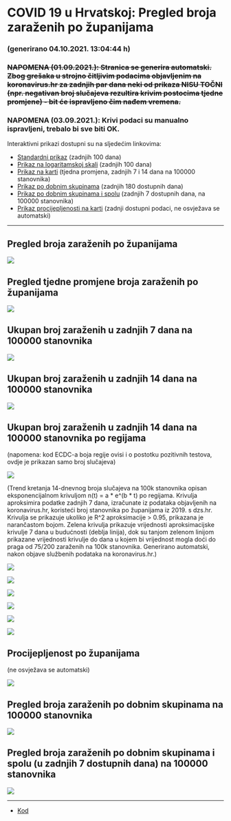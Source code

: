 # COVID 19 u Hrvatskoj: Pregled broja zaraženih po županijama

### (generirano 04.10.2021. 13:04:44 h)

### ~~NAPOMENA (01.09.2021.): Stranica se generira automatski. Zbog grešaka u strojno čitljivim podacima objavljenim na koronavirus.hr za zadnjih par dana neki od prikaza NISU TOČNI (npr. negativan broj slučajeva rezultira krivim postocima tjedne promjene) - bit će ispravljeno čim nađem vremena.~~

### NAPOMENA (03.09.2021.): Krivi podaci su manualno ispravljeni, trebalo bi sve biti OK.

Interaktivni prikazi dostupni su na sljedećim linkovima:

- [Standardni prikaz](html/index.html) (zadnjih 100 dana)
- [Prikaz na logaritamskoj skali](html/index_log.html) (zadnjih 100 dana)
- [Prikaz na karti](html/index_map.html) (tjedna promjena, zadnjih 7 i 14 dana na 100000 stanovnika)
- [Prikaz po dobnim skupinama](html/index_per_age.html) (zadnjih 180 dostupnih dana)
- [Prikaz po dobnim skupinama i spolu](html/index_pyramid.html) (zadnjih 7 dostupnih dana, na 100000 stanovnika)
- [Prikaz procijepljenosti na karti](html/index_vaccination.html) (zadnji dostupni podaci, ne osvježava se automatski)

-----

## Pregled broja zaraženih po županijama

![](img/2021_10_03_line_plots.png)

## Pregled tjedne promjene broja zaraženih po županijama

![](img/2021_10_03_map.png)

## Ukupan broj zaraženih u zadnjih 7 dana na 100000 stanovnika

![](img/2021_10_03_map_7_day_per_100k.png)

## Ukupan broj zaraženih u zadnjih 14 dana na 100000 stanovnika

![](img/2021_10_03_map_14_day_per_100k.png)

## Ukupan broj zaraženih u zadnjih 14 dana na 100000 stanovnika po regijama

(napomena: kod ECDC-a boja regije ovisi i o postotku pozitivnih testova, ovdje je prikazan samo broj slučajeva)

![](img/2021_10_03_map_14_day_per_100k_region.png)

(Trend kretanja 14-dnevnog broja slučajeva na 100k stanovnika opisan eksponencijalnom krivuljom n(t) = a * e^(b * t) po regijama. Krivulja aproksimira podatke zadnjih 7 dana, izračunate iz podataka objavljenih na koronavirus.hr, koristeći broj stanovnika po županijama iz 2019. s dzs.hr. Krivulja se prikazuje ukoliko je R^2 aproksimacije > 0.95, prikazana je narančastom bojom. Zelena krivulja prikazuje vrijednosti aproksimacijske krivulje 7 dana u budućnosti (deblja linija), dok su tanjom zelenom linijom prikazane vrijednosti krivulje do dana u kojem bi vrijednost mogla doći do praga od 75/200 zaraženih na 100k stanovnika. Generirano automatski, nakon objave službenih podataka na koronavirus.hr.)

![](img/2021_10_03_current_Jadranska_Hrvatska.png)

![](img/2021_10_03_current_Panonska_Hrvatska.png)

![](img/2021_10_03_current_Grad_Zagreb.png)

![](img/2021_10_03_current_Sjeverna_Hrvatska.png)

![](img/2021_10_03_current_Republika_Hrvatska.png)

![](img/2021_10_03_cases_hospitalisations_deaths_Republika_Hrvatska.png)

## Procijepljenost po županijama

(ne osvježava se automatski)

![](img/2021_10_03_vaccination.png)

## Pregled broja zaraženih po dobnim skupinama na 100000 stanovnika

![](img/2021_10_03_per_age_group.png)

## Pregled broja zaraženih po dobnim skupinama i spolu (u zadnjih 7 dostupnih dana) na 100000 stanovnika

![](img/2021_10_03_pyramid.png)

-----

- [Kod](https://github.com/ppalasek/covid_plots_croatia)

